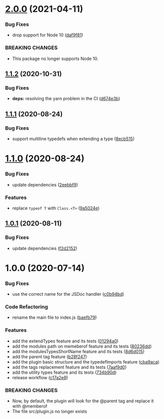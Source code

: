 # [2.0.0](https://github.com/homer0/jsdoc-ts-utils/compare/1.1.2...2.0.0) (2021-04-11)


### Bug Fixes

* drop support for Node 10 ([daf9f81](https://github.com/homer0/jsdoc-ts-utils/commit/daf9f8182c9da01a642599eeb93a55b40bb0c1ae))


### BREAKING CHANGES

* This package no longer supports Node 10.

## [1.1.2](https://github.com/homer0/jsdoc-ts-utils/compare/1.1.1...1.1.2) (2020-10-31)


### Bug Fixes

* **deps:** resolving the yarn problem in the CI ([d674e3b](https://github.com/homer0/jsdoc-ts-utils/commit/d674e3b2dfda80ebdd6b6e691db690b7a54f910d))

## [1.1.1](https://github.com/homer0/jsdoc-ts-utils/compare/1.1.0...1.1.1) (2020-08-24)


### Bug Fixes

* support multiline typedefs when extending a type ([8ecb515](https://github.com/homer0/jsdoc-ts-utils/commit/8ecb515f91fada146f492e8008d33701d49275e2))

# [1.1.0](https://github.com/homer0/jsdoc-ts-utils/compare/1.0.1...1.1.0) (2020-08-24)


### Bug Fixes

* update dependencies ([2eebbf9](https://github.com/homer0/jsdoc-ts-utils/commit/2eebbf9d5bb90e70de05d338edfeb2ce46c183e0))


### Features

* replace `typeof T` with `Class.<T>` ([9a5024e](https://github.com/homer0/jsdoc-ts-utils/commit/9a5024e128b918014c107f6ce0f48f9dacafae7f))

## [1.0.1](https://github.com/homer0/jsdoc-ts-utils/compare/1.0.0...1.0.1) (2020-08-11)


### Bug Fixes

* update dependencies ([f2d2152](https://github.com/homer0/jsdoc-ts-utils/commit/f2d2152ff4a5b7f5b77c732ceef93e3c31c3fcad))

# 1.0.0 (2020-07-14)


### Bug Fixes

* use the correct name for the JSDoc handler ([c0b94bd](https://github.com/homer0/jsdoc-ts-utils/commit/c0b94bdd8acc524fb5788c9c144012cc3f1b75f7))


### Code Refactoring

* rename the main file to index.js ([baefb79](https://github.com/homer0/jsdoc-ts-utils/commit/baefb79a996fc3c5c88e077da5330bb83a974625))


### Features

* add the extendTypes feature and its tests ([01294a0](https://github.com/homer0/jsdoc-ts-utils/commit/01294a0ee872d2acf4e7d6e43ccedb60e2abd8bc))
* add the modules path on memeberof feature and its tests ([80236dd](https://github.com/homer0/jsdoc-ts-utils/commit/80236ddc8db6f1718155a986e0eebfe47f9a18ae))
* add the modulesTypesShortName feature and its tests ([8d6d015](https://github.com/homer0/jsdoc-ts-utils/commit/8d6d015629b3c4fabac85501f5aef455777afd75))
* add the parent tag feature ([b28f247](https://github.com/homer0/jsdoc-ts-utils/commit/b28f247a76090b915758fa806e2869d1555acf81))
* add the plugin basic structure and the typedefImports feature ([cba9aca](https://github.com/homer0/jsdoc-ts-utils/commit/cba9acac56ccd41ecfebb97b8c7958061f27ab51))
* add the tags replacement feature and its tests ([7aaf9d0](https://github.com/homer0/jsdoc-ts-utils/commit/7aaf9d08c61f31b51c89fd3818e58ff520ed2e56))
* add the utility types feature and its tests ([734b90d](https://github.com/homer0/jsdoc-ts-utils/commit/734b90de93c2a02350f7aa3a8f970bfaef0ec254))
* release workflow ([c17a2e8](https://github.com/homer0/jsdoc-ts-utils/commit/c17a2e89d191887ba548a73898bdf11dd68f8b50))


### BREAKING CHANGES

* Now, by default, the plugin will look for the @parent tag and replace it with
@memberof
* The file src/plugin.js no longer exists
